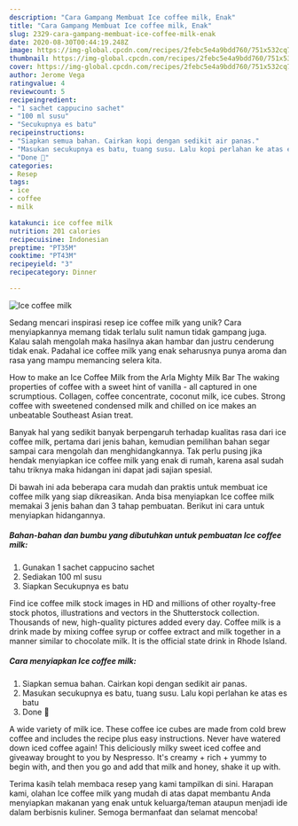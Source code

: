 ```yaml
---
description: "Cara Gampang Membuat Ice coffee milk, Enak"
title: "Cara Gampang Membuat Ice coffee milk, Enak"
slug: 2329-cara-gampang-membuat-ice-coffee-milk-enak
date: 2020-08-30T00:44:19.248Z
image: https://img-global.cpcdn.com/recipes/2febc5e4a9bdd760/751x532cq70/ice-coffee-milk-foto-resep-utama.jpg
thumbnail: https://img-global.cpcdn.com/recipes/2febc5e4a9bdd760/751x532cq70/ice-coffee-milk-foto-resep-utama.jpg
cover: https://img-global.cpcdn.com/recipes/2febc5e4a9bdd760/751x532cq70/ice-coffee-milk-foto-resep-utama.jpg
author: Jerome Vega
ratingvalue: 4
reviewcount: 5
recipeingredient:
- "1 sachet cappucino sachet"
- "100 ml susu"
- "Secukupnya es batu"
recipeinstructions:
- "Siapkan semua bahan. Cairkan kopi dengan sedikit air panas."
- "Masukan secukupnya es batu, tuang susu. Lalu kopi perlahan ke atas es batu"
- "Done 🥰"
categories:
- Resep
tags:
- ice
- coffee
- milk

katakunci: ice coffee milk 
nutrition: 201 calories
recipecuisine: Indonesian
preptime: "PT35M"
cooktime: "PT43M"
recipeyield: "3"
recipecategory: Dinner

---
```



![Ice coffee milk](https://img-global.cpcdn.com/recipes/2febc5e4a9bdd760/751x532cq70/ice-coffee-milk-foto-resep-utama.jpg)

Sedang mencari inspirasi resep ice coffee milk yang unik? Cara menyiapkannya memang tidak terlalu sulit namun tidak gampang juga. Kalau salah mengolah maka hasilnya akan hambar dan justru cenderung tidak enak. Padahal ice coffee milk yang enak seharusnya punya aroma dan rasa yang mampu memancing selera kita.

How to make an Ice Coffee Milk from the Arla Mighty Milk Bar The waking properties of coffee with a sweet hint of vanilla - all captured in one scrumptious. Collagen, coffee concentrate, coconut milk, ice cubes. Strong coffee with sweetened condensed milk and chilled on ice makes an unbeatable Southeast Asian treat.

Banyak hal yang sedikit banyak berpengaruh terhadap kualitas rasa dari ice coffee milk, pertama dari jenis bahan, kemudian pemilihan bahan segar sampai cara mengolah dan menghidangkannya. Tak perlu pusing jika hendak menyiapkan ice coffee milk yang enak di rumah, karena asal sudah tahu triknya maka hidangan ini dapat jadi sajian spesial.


Di bawah ini ada beberapa cara mudah dan praktis untuk membuat ice coffee milk yang siap dikreasikan. Anda bisa menyiapkan Ice coffee milk memakai 3 jenis bahan dan 3 tahap pembuatan. Berikut ini cara untuk menyiapkan hidangannya.

<!--inarticleads1-->

##### Bahan-bahan dan bumbu yang dibutuhkan untuk pembuatan Ice coffee milk:

1. Gunakan 1 sachet cappucino sachet
1. Sediakan 100 ml susu
1. Siapkan Secukupnya es batu


Find ice coffee milk stock images in HD and millions of other royalty-free stock photos, illustrations and vectors in the Shutterstock collection. Thousands of new, high-quality pictures added every day. Coffee milk is a drink made by mixing coffee syrup or coffee extract and milk together in a manner similar to chocolate milk. It is the official state drink in Rhode Island. 

<!--inarticleads2-->

##### Cara menyiapkan Ice coffee milk:

1. Siapkan semua bahan. Cairkan kopi dengan sedikit air panas.
1. Masukan secukupnya es batu, tuang susu. Lalu kopi perlahan ke atas es batu
1. Done 🥰


A wide variety of milk ice. These coffee ice cubes are made from cold brew coffee and includes the recipe plus easy instructions. Never have watered down iced coffee again! This deliciously milky sweet iced coffee and giveaway brought to you by Nespresso. It&#39;s creamy + rich + yummy to begin with, and then you go and add that milk and honey, shake it up with. 

Terima kasih telah membaca resep yang kami tampilkan di sini. Harapan kami, olahan Ice coffee milk yang mudah di atas dapat membantu Anda menyiapkan makanan yang enak untuk keluarga/teman ataupun menjadi ide dalam berbisnis kuliner. Semoga bermanfaat dan selamat mencoba!
